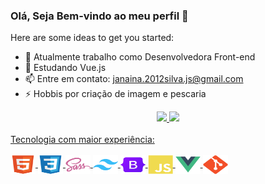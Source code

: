 ### Olá, Seja Bem-vindo ao meu perfil 👋

<!--
**Janaina2000/Janaina2000** is a ✨ _special_ ✨ repository because its `README.md` (this file) appears on your GitHub profile.
-->
Here are some ideas to get you started:

- 🔭 Atualmente trabalho como Desenvolvedora Front-end
- 🌱 Estudando Vue.js
- 📫 Entre em contato: janaina.2012silva.js@gmail.com
- ⚡ Hobbis por criação de imagem e pescaria

<div align="center">
  <a href="https://github.com/Janaina2000">
  <img height="180em" src="https://github-readme-stats.vercel.app/api?username=Janaina2000&show_icons=true&theme=dracula&include_all_commits=true&count_private=true"/>
  <img height="180em" src="https://github-readme-stats.vercel.app/api/top-langs/?username=Janaina2000&layout=compact&langs_count=7&theme=dracula"/>
</div>

<div style="display: inline_block"><br>
Tecnologia com maior experiência:<br><br>
  <img align="center" alt="icon-HTML" height="30" width="40" src="https://raw.githubusercontent.com/devicons/devicon/master/icons/html5/html5-original.svg">
  <img align="center" alt="icon-CSS" height="30" width="40" src="https://raw.githubusercontent.com/devicons/devicon/master/icons/css3/css3-original.svg">
  <img align="center" alt="icon-Js" height="30" width="40" src="https://raw.githubusercontent.com/devicons/devicon/master/icons/sass/sass-original.svg">
  <img align="center" alt="icon-Js" height="30" width="40" src="https://raw.githubusercontent.com/devicons/devicon/master/icons/tailwindcss/tailwindcss-plain.svg">
  <img align="center" alt="icon-Js" height="30" width="40" src="https://raw.githubusercontent.com/devicons/devicon/master/icons/bootstrap/bootstrap-original.svg">
   <img align="center" alt="icon-Js" height="30" width="40" src="https://raw.githubusercontent.com/devicons/devicon/master/icons/javascript/javascript-plain.svg">
  <img align="center" alt="icon-Js" height="30" width="40" src="https://raw.githubusercontent.com/devicons/devicon/master/icons/vuejs/vuejs-original.svg">
  <img align="center" alt="icon-Js" height="30" width="40" src="https://raw.githubusercontent.com/devicons/devicon/master/icons/git/git-original.svg">
</div>
